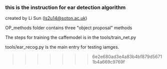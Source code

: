 ### this is the instruction for ear detection algorithm

created by Li Sun (ls2u14@soton.ac.uk)

OP_methods folder contains three "object proposal" methods

The steps for training the caffemodel is in the tools/train_net.py

tools/ear_recog.py is the main entry for testing iamges.
>>>>>>> 6e2e680ad3e4a83b4bf879d56711b4a669c9769f
